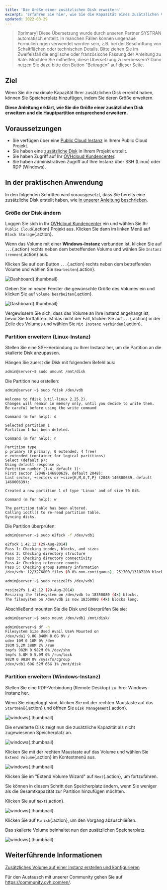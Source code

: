 ```yaml
---
title: 'Die Größe einer zusätzlichen Disk erweitern'
excerpt: 'Erfahren Sie hier, wie Sie die Kapazität eines zusätzlichen Volumes vergrößern und die Hauptpartition anpassen'
updated: 2022-03-29
---
```


> [!primary]
> Diese Übersetzung wurde durch unseren Partner SYSTRAN automatisch erstellt. In manchen Fällen können ungenaue Formulierungen verwendet worden sein, z.B. bei der Beschriftung von Schaltflächen oder technischen Details. Bitte ziehen Sie im Zweifelsfall die englische oder französische Fassung der Anleitung zu Rate. Möchten Sie mithelfen, diese Übersetzung zu verbessern? Dann nutzen Sie dazu bitte den Button "Beitragen" auf dieser Seite.
>

## Ziel

Wenn Sie die maximale Kapazität Ihrer zusätzlichen Disk erreicht haben, können Sie Speicherplatz hinzufügen, indem Sie deren Größe erweitern. 

**Diese Anleitung erklärt, wie Sie die Größe einer zusätzlichen Disk erweitern und die Hauptpartition entsprechend erweitern.**

## Voraussetzungen

- Sie verfügen über eine [Public Cloud Instanz](https://www.ovhcloud.com/de/public-cloud) in Ihrem Public Cloud Projekt.
- Sie haben eine [zusätzliche Disk](/pages/public_cloud/compute/create_and_configure_an_additional_disk_on_an_instance) in Ihrem Projekt erstellt.
- Sie haben Zugriff auf Ihr [OVHcloud Kundencenter](/links/manager).
- Sie haben administrativen Zugriff auf Ihre Instanz über SSH (Linux) oder RDP (Windows).

## In der praktischen Anwendung

In den folgenden Schritten wird vorausgesetzt, dass Sie bereits eine zusätzliche Disk erstellt haben, wie [in unserer Anleitung beschrieben](/pages/public_cloud/compute/create_and_configure_an_additional_disk_on_an_instance).

### Größe der Disk ändern

Loggen Sie sich in Ihr [OVHcloud Kundencenter](/links/manager) ein und wählen Sie Ihr `Public Cloud`{.action} Projekt aus. Klicken Sie dann im linken Menü auf `Block Storage`{.action}.

Wenn das Volume mit einer **Windows-Instanz** verbunden ist, klicken Sie auf `...`{.action} rechts neben dem betreffenden Volume und wählen Sie `Instanz trennen`{.action} aus.

Klicken Sie auf den Button `...`{.action} rechts neben dem betreffenden Volume und wählen Sie `Bearbeiten`{.action}.

![Dashboard](images/increase-disk-02.png){.thumbnail}

Geben Sie im neuen Fenster die gewünschte Größe des Volumes ein und klicken Sie auf `Volume bearbeiten`{.action}.

![Dashboard](images/increase-disk-03.png){.thumbnail}

Vergewissern Sie sich, dass das Volume an Ihre Instanz angehängt ist, bevor Sie fortfahren. Ist das nicht der Fall, klicken Sie auf `...`{.action} in der Zeile des Volumes und wählen Sie `Mit Instanz verbinden`{.action}.

### Partition erweitern (Linux-Instanz)

Stellen Sie eine SSH-Verbindung zu Ihrer Instanz her, um die Partition an die skalierte Disk anzupassen.

Hängen Sie zuerst die Disk mit folgendem Befehl aus:

```bash
admin@server~$ sudo umount /mnt/disk
```

Die Partition neu erstellen:

```bash
admin@server:~$ sudo fdisk /dev/vdb
```
```console
Welcome to fdisk (util-linux 2.25.2).
Changes will remain in memory only, until you decide to write them.
Be careful before using the write command
```
```console
Command (m for help): d

Selected partition 1
Partition 1 has been deleted.
```
```console
Command (m for help): n

Partition type
p primary (0 primary, 0 extended, 4 free)
e extended (container for logical partitions)
Select (default p):
Using default response p.
Partition number (1-4, default 1):
First sector (2048-146800639, default 2048):
Last sector, +sectors or +size{K,M,G,T,P} (2048-146800639, default 146800639):

Created a new partition 1 of type 'Linux' and of size 70 GiB.
```
```console
Command (m for help): w

The partition table has been altered.
Calling ioctl() to re-read partition table.
Syncing disks.
```

Die Partition überprüfen:

```bash
admin@server:~$ sudo e2fsck -f /dev/vdb1

e2fsck 1.42.12 (29-Aug-2014)
Pass 1: Checking inodes, blocks, and sizes
Pass 2: Checking directory structure
Pass 3: Checking directory connectivity
Pass 4: Checking reference counts
Pass 5: Checking group summary information
/dev/vdb: 12/3276800 files (0.0% non-contiguous), 251700/13107200 blocks
```

```bash
admin@server:~$ sudo resize2fs /dev/vdb1

resize2fs 1.42.12 (29-Aug-2014)
Resizing the filesystem on /dev/vdb to 18350080 (4k) blocks.
The filesystem on /dev/vdb is now 18350080 (4k) blocks long.
```

Abschließend mounten Sie die Disk und überprüfen Sie sie:

```bash
admin@server:~$ sudo mount /dev/vdb1 /mnt/disk/
```

```bash
admin@server~$ df -h
Filesystem Size Used Avail Use% Mounted on
/dev/vda1 9.8G 840M 8.6G 9% /
udev 10M 0 10M 0% /dev
393M 5,2M 388M 2% /run
tmpfs 982M 0 982M 0% /dev/shm
tmpfs 5.0M 0 5.0M 0% /run/lock
982M 0 982M 0% /sys/fs/cgroup
/dev/vdb1 69G 52M 66G 1% /mnt/disk
```

### Partition erweitern (Windows-Instanz)

Stellen Sie eine RDP-Verbindung (Remote Desktop) zu Ihrer Windows-Instanz her.

Wenn Sie eingeloggt sind, klicken Sie mit der rechten Maustaste auf das `Startmenü`{.action} und öffnen Sie `Disk Management`{.action}.

![windows](images/resize-win-01.png){.thumbnail}

Die erweiterte Disk zeigt nun die zusätzliche Kapazität als nicht zugewiesenen Speicherplatz an.

![windows](images/resize-win-02.png){.thumbnail}

Klicken Sie mit der rechten Maustaste auf das Volume und wählen Sie `Extend Volume`{.action} im Kontextmenü aus.

![windows](images/resize-win-03.png){.thumbnail}

Klicken Sie im "Extend Volume Wizard" auf `Next`{.action}, um fortzufahren.

Sie können in diesem Schritt den Speicherplatz ändern, wenn Sie weniger als die Gesamtkapazität zur Partition hinzufügen möchten.

Klicken Sie auf `Next`{.action}.

![windows](images/resize-win-04.png){.thumbnail}

Klicken Sie auf `Finish`{.action}, um den Vorgang abzuschließen.

Das skalierte Volume beinhaltet nun den zusätzlichen Speicherplatz.

![windows](images/resize-win-05.png){.thumbnail}

## Weiterführende Informationen

[Zusätzliches Volume auf einer Instanz erstellen und konfigurieren](/pages/public_cloud/compute/create_and_configure_an_additional_disk_on_an_instance)

Für den Austausch mit unserer Community gehen Sie auf <https://community.ovh.com/en/>.